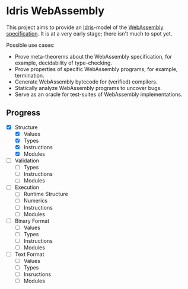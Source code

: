 # Idris WebAssembly

This project aims to provide an [Idris](http://docs.idris-lang.org/en/latest/)-model of the [WebAssembly specification](https://webassembly.github.io/spec/core/).
It is at a very early stage; there isn't much to spot yet.

Possible use cases:

- Prove meta-theorems about the WebAssembly specification, for example, decidability of type-checking.
- Prove properties of specific WebAssembly programs, for example, termination.
- Generate WebAssembly bytecode for (verified) compilers.
- Statically analyze WebAssembly programs to uncover bugs.
- Serve as an oracle for test-suites of WebAssembly implementations.

## Progress

- [x] Structure
  - [x] Values
  - [x] Types
  - [x] Instructions
  - [x] Modules
- [ ] Validation
  - [ ] Types
  - [ ] Instructions
  - [ ] Modules
- [ ] Execution
  - [ ] Runtime Structure
  - [ ] Numerics
  - [ ] Instructions
  - [ ] Modules
- [ ] Binary Format
  - [ ] Values
  - [ ] Types
  - [ ] Instructions
  - [ ] Modules
- [ ] Text Format
  - [ ] Values
  - [ ] Types
  - [ ] Insructions
  - [ ] Modules
